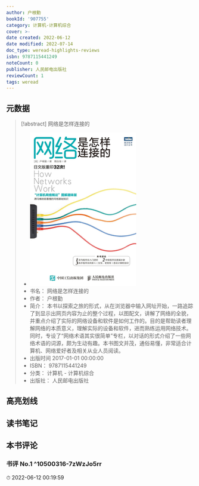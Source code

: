 ```yaml
---
author: 户根勤
bookId: '907755'
category: 计算机-计算机综合
cover: >-
date created: 2022-06-12
date modified: 2022-07-14
doc_type: weread-highlights-reviews
isbn: 9787115441249
noteCount: 0
publisher: 人民邮电出版社
reviewCount: 1
tags: weread
---
```


## 元数据

> [!abstract] 网络是怎样连接的
> - ![ 网络是怎样连接的|200](Extras/Media/_网络是怎样连接的!200.jpg)
> - 书名： 网络是怎样连接的
> - 作者： 户根勤
> - 简介： 本书以探索之旅的形式，从在浏览器中输入网址开始，一路追踪了到显示出网页内容为止的整个过程，以图配文，讲解了网络的全貌，并重点介绍了实际的网络设备和软件是如何工作的。目的是帮助读者理解网络的本质意义，理解实际的设备和软件，进而熟练运用网络技术。同时，专设了“网络术语其实很简单”专栏，以对话的形式介绍了一些网络术语的词源，颇为生动有趣。本书图文并茂，通俗易懂，非常适合计算机、网络爱好者及相关从业人员阅读。
> - 出版时间 2017-01-01 00:00:00
> - ISBN： 9787115441249
> - 分类： 计算机 - 计算机综合
> - 出版社： 人民邮电出版社

## 高亮划线

## 读书笔记

## 本书评论

### 书评 No.1 ^10500316-7zWzJo5rr

⏱ 2022-06-12 00:19:59
